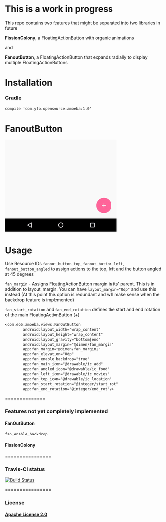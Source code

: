 # This is a work in progress


This repo contains two features that might be separated into two libraries in future

**FissionColony**, a FloatingActionButton with organic animations

and 

**FanoutButton**, a FloatingActionButton that expands radially to display multiple FloatingActionButtons


Installation
============

### Gradle

```
compile 'com.yfo.opensource:amoeba:1.0'
```


FanoutButton
============

![Fanout Button](images/fanoutgif.gif)

Usage
=====

Use Resource IDs ```fanout_button_top```, ```fanout_button_left```, ```fanout_button_angled``` to assign actions to the top, left and the button angled at 45 degrees

```fan_margin``` - Assigns FloatingActionButton margin in its' parent. This is in addition to layout_margin. You can have ```layout_margin="0dp"``` and use this instead (At this point this option is redundant and will make sense when the backdrop feature is implemented)

```fan_start_rotation``` and ```fan_end_rotation``` defines the start and end rotation of the main FloatingActionButton (+)

```
<com.eo5.amoeba.views.FanOutButton
        android:layout_width="wrap_content"
        android:layout_height="wrap_content"
        android:layout_gravity="bottom|end"
        android:layout_margin="@dimen/fan_margin"
        app:fan_margin="@dimen/fan_margin2"
        app:fan_elevation="0dp"
        app:fan_enable_backdrop="true"
        app:fan_main_icon="@drawable/ic_add"
        app:fan_angled_icon="@drawable/ic_food"
        app:fan_left_icon="@drawable/ic_movies"
        app:fan_top_icon="@drawable/ic_location"
        app:fan_start_rotation="@integer/start_rot"
        app:fan_end_rotation="@integer/end_rot"/>

```

==============
### Features not yet completely implemented

#### FanOutButton

```
fan_enable_backdrop

```


#### FissionColony


================
### Travis-CI status

[![Build Status](https://travis-ci.org/SriramBms/Amoeba.svg?branch=master)](https://travis-ci.org/SriramBms/Amoeba)

================
### License
#### [Apache License 2.0](http://www.apache.org/licenses/LICENSE-2.0)